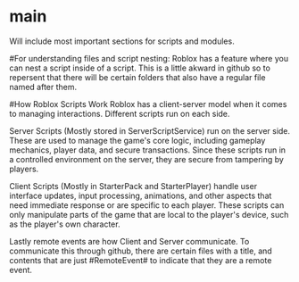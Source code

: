 # main
Will include most important sections for scripts and modules.

#For understanding files and script nesting:
Roblox has a feature where you can nest a script inside of a script. This is a little akward in github so to repersent that there will be certain folders that also have a regular file named after them.

#How Roblox Scripts Work
Roblox has a client-server model when it comes to managing interactions. Different scripts run on each side. 

Server Scripts (Mostly stored in ServerScriptService) run on the server side. These are used to manage the game's core logic, including gameplay mechanics, player data, and secure transactions. Since these scripts run in a controlled environment on the server, they are secure from tampering by players.

Client Scripts (Mostly in StarterPack and StarterPlayer)  handle user interface updates, input processing, animations, and other aspects that need immediate response or are specific to each player. These scripts can only manipulate parts of the game that are local to the player's device, such as the player's own character. 

Lastly remote events are how Client and Server communicate. To communicate this through github, there are certain files with a title, and contents that are just #RemoteEvent# to indicate that they are a remote event.
